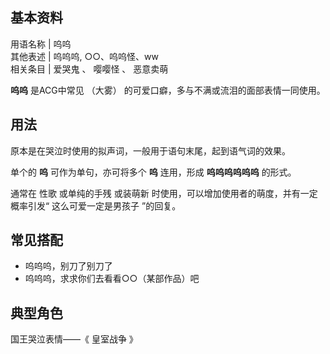 **基本资料**  
---  
用语名称  |  呜呜   
其他表述  |  呜呜呜, ○○、呜呜怪、ww   
相关条目  |  爱哭鬼  、  嘤嘤怪  、  恶意卖萌   
  
**呜呜** 是ACG中常见  （大雾）  的可爱口癖，多与不满或流泪的面部表情一同使用。

##  用法

原本是在哭泣时使用的拟声词，一般用于语句末尾，起到语气词的效果。

单个的 **呜** 可作为单句，亦可将多个 **呜** 连用，形成 **呜呜呜呜呜呜** 的形式。

通常在  性歌  或单纯的手残  或装萌新  时使用，可以增加使用者的萌度，并有一定概率引发“  这么可爱一定是男孩子  ”的回复。

##  常见搭配

  * 呜呜呜，别刀了别刀了 
  * 呜呜呜，求求你们去看看○○（某部作品）吧 

##  典型角色

国王哭泣表情——《  皇室战争  》

